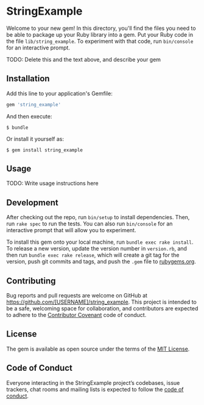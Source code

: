 # StringExample

Welcome to your new gem! In this directory, you'll find the files you need to be able to package up your Ruby library into a gem. Put your Ruby code in the file `lib/string_example`. To experiment with that code, run `bin/console` for an interactive prompt.

TODO: Delete this and the text above, and describe your gem

## Installation

Add this line to your application's Gemfile:

```ruby
gem 'string_example'
```

And then execute:

    $ bundle

Or install it yourself as:

    $ gem install string_example

## Usage

TODO: Write usage instructions here

## Development

After checking out the repo, run `bin/setup` to install dependencies. Then, run `rake spec` to run the tests. You can also run `bin/console` for an interactive prompt that will allow you to experiment.

To install this gem onto your local machine, run `bundle exec rake install`. To release a new version, update the version number in `version.rb`, and then run `bundle exec rake release`, which will create a git tag for the version, push git commits and tags, and push the `.gem` file to [rubygems.org](https://rubygems.org).

## Contributing

Bug reports and pull requests are welcome on GitHub at https://github.com/[USERNAME]/string_example. This project is intended to be a safe, welcoming space for collaboration, and contributors are expected to adhere to the [Contributor Covenant](http://contributor-covenant.org) code of conduct.

## License

The gem is available as open source under the terms of the [MIT License](https://opensource.org/licenses/MIT).

## Code of Conduct

Everyone interacting in the StringExample project’s codebases, issue trackers, chat rooms and mailing lists is expected to follow the [code of conduct](https://github.com/[USERNAME]/string_example/blob/master/CODE_OF_CONDUCT.md).
